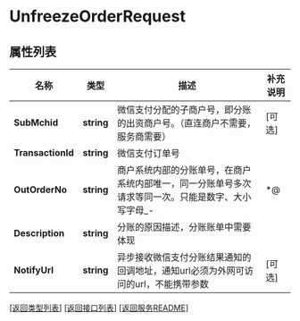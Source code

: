# UnfreezeOrderRequest

## 属性列表

名称 | 类型 | 描述 | 补充说明
------------ | ------------- | ------------- | -------------
**SubMchid** | **string** | 微信支付分配的子商户号，即分账的出资商户号。（直连商户不需要，服务商需要） | [可选] 
**TransactionId** | **string** | 微信支付订单号 | 
**OutOrderNo** | **string** | 商户系统内部的分账单号，在商户系统内部唯一，同一分账单号多次请求等同一次。只能是数字、大小写字母_-|*@  | 
**Description** | **string** | 分账的原因描述，分账账单中需要体现 | 
**NotifyUrl** | **string** | 异步接收微信支付分账结果通知的回调地址，通知url必须为外网可访问的url，不能携带参数 | [可选] 

[\[返回类型列表\]](README.md#类型列表)
[\[返回接口列表\]](README.md#接口列表)
[\[返回服务README\]](README.md)


